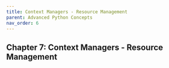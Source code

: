 ```yaml
---
title: Context Managers - Resource Management
parent: Advanced Python Concepts
nav_order: 6
---
```


## Chapter 7: Context Managers - Resource Management